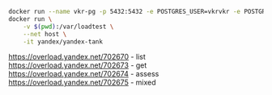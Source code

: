 ```sh
docker run --name vkr-pg -p 5432:5432 -e POSTGRES_USER=vkrvkr -e POSTGRES_PASSWORD=vkrvkr -e POSTGRES_DB=vkrdb -d postgres:13.3
docker run \
    -v $(pwd):/var/loadtest \
    --net host \
    -it yandex/yandex-tank
```
https://overload.yandex.net/702670 - list
https://overload.yandex.net/702673 - get
https://overload.yandex.net/702674 - assess
https://overload.yandex.net/702675 - mixed